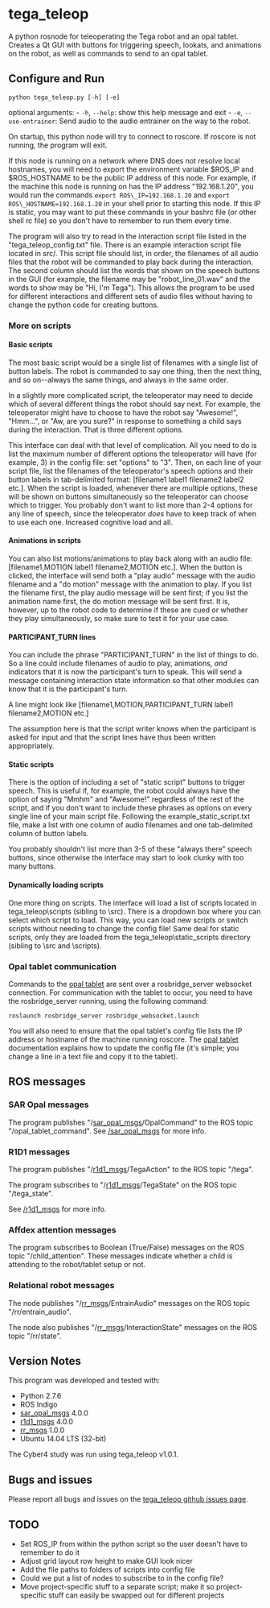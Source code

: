 # tega\_teleop

A python rosnode for teleoperating the Tega robot and an opal tablet. Creates a
Qt GUI with buttons for triggering speech, lookats, and animations on the
robot, as well as commands to send to an opal tablet.

## Configure and Run


`python tega_teleop.py [-h] [-e]`

optional arguments:
    - `-h`, `--help`: show this help message and exit
    - `-e`, `--use-entrainer`: Send audio to the audio entrainer on the way to
      the robot.

On startup, this python node will try to connect to roscore. If roscore is not
running, the program will exit.

If this node is running on a network where DNS does not resolve local
hostnames, you will need to export the environment variable $ROS\_IP and
$ROS\_HOSTNAME to be the public IP address of this node. For example, if the
machine this node is running on has the IP address "192.168.1.20", you would
run the commands `export ROS\_IP=192.168.1.20` and `export
ROS\_HOSTNAME=192.168.1.20` in your shell prior to starting this node. If this
IP is static, you may want to put these commands in your bashrc file (or other
shell rc file)  so you don't have to remember to run them every time.

The program will also try to read in the interaction script file listed in the
"tega\_teleop\_config.txt" file. There is an example interaction script file
located in src/. This script file should list, in order, the filenames of all
audio files that the robot will be commanded to play back during the
interaction. The second column should list the words that shown on the speech
buttons in the GUI (for example, the filename may be "robot\_line\_01.wav" and
the words to show may be "Hi, I'm Tega"). This allows the program to be used
for different interactions and different sets of audio files without having to
change the python code for creating buttons.

### More on scripts

#### Basic scripts

The most basic script would be a single list of filenames with a single list of
button labels. The robot is commanded to say one thing, then the next thing,
and so on--always the same things, and always in the same order.

In a slightly more complicated script, the teleoperator may need to decide
which of several different things the robot should say next. For example, the
teleoperator might have to choose to have the robot say "Awesome!", "Hmm...",
or "Aw, are you sure?" in response to something a child says during the
interaction. That is three different options.

This interface can deal with that level of complication. All you need to do is
list the maximum number of different options the teleoperator will have (for
example, 3) in the config file: set "options" to "3". Then, on each line of
your script file, list the filenames of the teleoperator's speech options and
their button labels in tab-delimited format: \[filename1 label1 filename2
label2 etc.\]. When the script is loaded, whenever there are multiple options,
these will be shown on buttons simultaneously so the teleoperator can choose
which to trigger. You probably don't want to list more than 2-4 options for any
line of speech, since the teleoperator *does* have to keep track of when to use
each one. Increased cognitive load and all.

#### Animations in scripts

You can also list motions/animations to play back along with an audio file:
\[filename1,MOTION label1 filename2,MOTION etc.\]. When the button is clicked,
the interface will send both a "play audio" message with the audio filename and
a "do motion" message with the animation to play. If you list the filename
first, the play audio message will be sent first; if you list the animation
name first, the do motion message will be sent first. It is, however, up to the
robot code to determine if these are cued or whether they play simultaneously,
so make sure to test it for your use case.

#### PARTICIPANT\_TURN lines

You can include the phrase "PARTICIPANT_TURN" in the list of things to do. So a
line could include filenames of audio to play, animations, *and* indicators
that it is now the participant's turn to speak. This will send a message
containing interaction state information so that other modules can know that it
is the participant's turn.

A line might look like \[filename1,MOTION,PARTICIPANT_TURN label1
filename2,MOTION etc.\]

The assumption here is that the script writer knows when the participant is
asked for input and that the script lines have thus been written appropriately.

#### Static scripts

There is the option of including a set of "static script" buttons to trigger
speech. This is useful if, for example, the robot could always have the option
of saying "Mmhm" and "Awesome!" regardless of the rest of the script, and if
you don't want to include these phrases as options on every single line of your
main script file. Following the example\_static\_script.txt file, make a list
with one column of audio filenames and one tab-delimited column of button
labels.

You probably shouldn't list more than 3-5 of these "always there" speech
buttons, since otherwise the interface may start to look clunky with too many
buttons.

#### Dynamically loading scripts

One more thing on scripts. The interface will load a list of scripts located in
tega\_teleop\scripts (sibling to \src). There is a dropdown box where you can
select which script to load. This way, you can load new scripts or switch
scripts without needing to change the config file! Same deal for static
scripts, only they are loaded from the tega\_teleop\static\_scripts directory
(sibling to \src and \scripts).

### Opal tablet communication

Commands to the [opal tablet](https://github.com/mitmedialab/SAR-opal-base) are
sent over a rosbridge\_server websocket connection. For communication with the
tablet to occur, you need to have the rosbridge\_server running, using the
following command:

`roslaunch rosbridge_server rosbridge_websocket.launch`

You will also need to ensure that the opal tablet's config file lists the IP
address or hostname of the machine running roscore. The [opal
tablet](https://github.com/mitmedialab/SAR-opal-base) documentation explains
how to update the config file (it's simple; you change a line in a text file
and copy it to the tablet).

## ROS messages

### SAR Opal messages

The program publishes
"/[sar\_opal\_msgs](https://github.com/mitmedialab/sar_opal_msgs
"/sar_opal_msgs")/OpalCommand" to the ROS topic "/opal\_tablet\_command". See
[/sar\_opal\_msgs](https://github.com/mitmedialab/sar_opal_msgs
"/sar_opal_msgs") for more info.

### R1D1 messages

The program publishes "/[r1d1\_msgs](https://github.com/mitmedialab/r1d1_msgs
"/r1d1_msgs")/TegaAction" to the ROS topic "/tega".

The program subscribes to
"/[r1d1\_msgs](https://github.com/mitmedialab/r1d1_msgs
"/r1d1_msgs")/TegaState" on the ROS topic "/tega\_state".

See [/r1d1\_msgs](https://github.com/mitmedialab/r1d1_msgs "/r1d1_msgs") for
more info.

### Affdex attention messages

The program subscribes to Boolean (True/False) messages on the ROS topic
"/child\_attention". These messages indicate whether a child is attending to
the robot/tablet setup or not.

### Relational robot messages

The node publishes
"/[rr_msgs](https://github.com/mitmedialab/rr_msgs)/EntrainAudio" messages on
the ROS topic "/rr/entrain_audio".

The node also publishes
"/[rr_msgs](https://github.com/mitmedialab/rr_msgs)/InteractionState" messages
on the ROS topic "/rr/state".

## Version Notes

This program was developed and tested with:

- Python 2.7.6
- ROS Indigo
- [sar\_opal\_msgs](https://github.com/mitmedialab/sar_opal_msgs
  "/sar_opal_msgs") 4.0.0
- [r1d1\_msgs](https://github.com/mitmedialab/r1d1_msgs) 4.0.0
- [rr\_msgs](https://github.com/mitmedialab/rr_msgs) 1.0.0
- Ubuntu 14.04 LTS (32-bit)

The Cyber4 study was run using tega\_teleop v1.0.1.

## Bugs and issues

Please report all bugs and issues on the [tega\_teleop github issues
page](https://github.com/mitmedialab/tega_teleop/issues).

## TODO

- Set ROS\_IP from within the python script so the user doesn't have to
  remember to do it
- Adjust grid layout row height to make GUI look nicer
- Add the file paths to folders of scripts into config file
- Could we put a list of nodes to subscribe to in the config file?
- Move project-specific stuff to a separate script; make it so project-specific
  stuff can easily be swapped out for different projects

